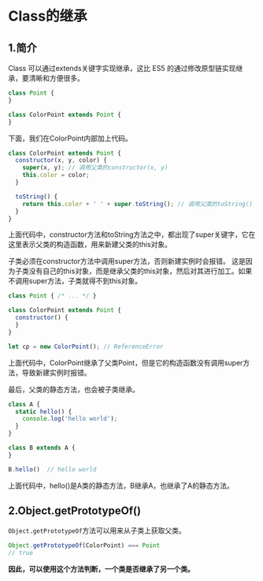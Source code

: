 # Class的继承

## 1.简介

Class 可以通过extends关键字实现继承，这比 ES5 的通过修改原型链实现继承，要清晰和方便很多。

``` js
class Point {
}

class ColorPoint extends Point {
}
```

下面，我们在ColorPoint内部加上代码。

``` js
class ColorPoint extends Point {
  constructor(x, y, color) {
    super(x, y); // 调用父类的constructor(x, y)
    this.color = color;
  }

  toString() {
    return this.color + ' ' + super.toString(); // 调用父类的toString()
  }
}
```

上面代码中，constructor方法和toString方法之中，都出现了super关键字，它在这里表示父类的构造函数，用来新建父类的this对象。

子类必须在constructor方法中调用super方法，否则新建实例时会报错。
这是因为子类没有自己的this对象，而是继承父类的this对象，然后对其进行加工。如果不调用super方法，子类就得不到this对象。

``` js
class Point { /* ... */ }

class ColorPoint extends Point {
  constructor() {
  }
}

let cp = new ColorPoint(); // ReferenceError
```

上面代码中，ColorPoint继承了父类Point，但是它的构造函数没有调用super方法，导致新建实例时报错。

最后，父类的静态方法，也会被子类继承。

``` js
class A {
  static hello() {
    console.log('hello world');
  }
}

class B extends A {
}

B.hello()  // hello world
```

上面代码中，hello()是A类的静态方法，B继承A，也继承了A的静态方法。

## 2.Object.getPrototypeOf() 

`Object.getPrototypeOf`方法可以用来从子类上获取父类。

``` js
Object.getPrototypeOf(ColorPoint) === Point
// true
```

**因此，可以使用这个方法判断，一个类是否继承了另一个类。**
